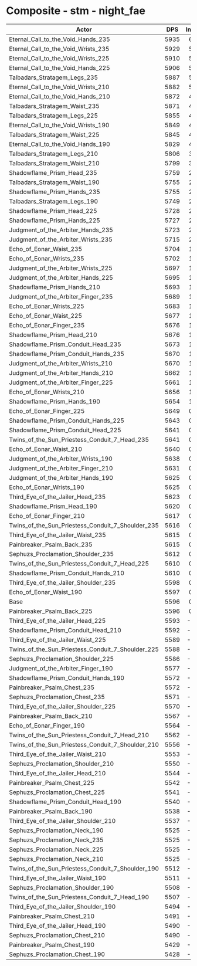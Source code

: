 # Composite - stm - night_fae
| Actor | DPS | Increase |
|---|:---:|:---:|
|Eternal_Call_to_the_Void_Hands_235|5935|6.05%|
|Eternal_Call_to_the_Void_Wrists_235|5929|5.95%|
|Eternal_Call_to_the_Void_Wrists_225|5910|5.60%|
|Eternal_Call_to_the_Void_Hands_225|5906|5.53%|
|Talbadars_Stratagem_Legs_235|5887|5.19%|
|Eternal_Call_to_the_Void_Wrists_210|5882|5.10%|
|Eternal_Call_to_the_Void_Hands_210|5872|4.93%|
|Talbadars_Stratagem_Waist_235|5871|4.91%|
|Talbadars_Stratagem_Legs_225|5855|4.62%|
|Eternal_Call_to_the_Void_Wrists_190|5849|4.51%|
|Talbadars_Stratagem_Waist_225|5845|4.44%|
|Eternal_Call_to_the_Void_Hands_190|5829|4.15%|
|Talbadars_Stratagem_Legs_210|5806|3.74%|
|Talbadars_Stratagem_Waist_210|5799|3.62%|
|Shadowflame_Prism_Head_235|5759|2.90%|
|Talbadars_Stratagem_Waist_190|5755|2.84%|
|Shadowflame_Prism_Hands_235|5755|2.83%|
|Talbadars_Stratagem_Legs_190|5749|2.73%|
|Shadowflame_Prism_Head_225|5728|2.35%|
|Shadowflame_Prism_Hands_225|5727|2.34%|
|Judgment_of_the_Arbiter_Hands_235|5723|2.26%|
|Judgment_of_the_Arbiter_Wrists_235|5715|2.12%|
|Echo_of_Eonar_Waist_235|5704|1.93%|
|Echo_of_Eonar_Wrists_235|5702|1.89%|
|Judgment_of_the_Arbiter_Wrists_225|5697|1.80%|
|Judgment_of_the_Arbiter_Hands_225|5695|1.76%|
|Shadowflame_Prism_Hands_210|5693|1.73%|
|Judgment_of_the_Arbiter_Finger_235|5689|1.66%|
|Echo_of_Eonar_Wrists_225|5683|1.55%|
|Echo_of_Eonar_Waist_225|5677|1.44%|
|Echo_of_Eonar_Finger_235|5676|1.43%|
|Shadowflame_Prism_Head_210|5676|1.43%|
|Shadowflame_Prism_Conduit_Head_235|5673|1.37%|
|Shadowflame_Prism_Conduit_Hands_235|5670|1.32%|
|Judgment_of_the_Arbiter_Wrists_210|5670|1.31%|
|Judgment_of_the_Arbiter_Hands_210|5662|1.18%|
|Judgment_of_the_Arbiter_Finger_225|5661|1.16%|
|Echo_of_Eonar_Wrists_210|5656|1.07%|
|Shadowflame_Prism_Hands_190|5654|1.03%|
|Echo_of_Eonar_Finger_225|5649|0.93%|
|Shadowflame_Prism_Conduit_Hands_225|5643|0.84%|
|Shadowflame_Prism_Conduit_Head_225|5641|0.80%|
|Twins_of_the_Sun_Priestess_Conduit_7_Head_235|5641|0.79%|
|Echo_of_Eonar_Waist_210|5640|0.78%|
|Judgment_of_the_Arbiter_Wrists_190|5638|0.75%|
|Judgment_of_the_Arbiter_Finger_210|5631|0.63%|
|Judgment_of_the_Arbiter_Hands_190|5625|0.52%|
|Echo_of_Eonar_Wrists_190|5625|0.51%|
|Third_Eye_of_the_Jailer_Head_235|5623|0.47%|
|Shadowflame_Prism_Head_190|5620|0.43%|
|Echo_of_Eonar_Finger_210|5617|0.38%|
|Twins_of_the_Sun_Priestess_Conduit_7_Shoulder_235|5616|0.35%|
|Third_Eye_of_the_Jailer_Waist_235|5615|0.34%|
|Painbreaker_Psalm_Back_235|5615|0.34%|
|Sephuzs_Proclamation_Shoulder_235|5612|0.28%|
|Twins_of_the_Sun_Priestess_Conduit_7_Head_225|5610|0.25%|
|Shadowflame_Prism_Conduit_Hands_210|5610|0.25%|
|Third_Eye_of_the_Jailer_Shoulder_235|5598|0.03%|
|Echo_of_Eonar_Waist_190|5597|0.01%|
|Base|5596|0.00%|
|Painbreaker_Psalm_Back_225|5596|0.00%|
|Third_Eye_of_the_Jailer_Head_225|5593|-0.06%|
|Shadowflame_Prism_Conduit_Head_210|5592|-0.07%|
|Third_Eye_of_the_Jailer_Waist_225|5589|-0.13%|
|Twins_of_the_Sun_Priestess_Conduit_7_Shoulder_225|5588|-0.14%|
|Sephuzs_Proclamation_Shoulder_225|5586|-0.19%|
|Judgment_of_the_Arbiter_Finger_190|5577|-0.34%|
|Shadowflame_Prism_Conduit_Hands_190|5572|-0.43%|
|Painbreaker_Psalm_Chest_235|5572|-0.43%|
|Sephuzs_Proclamation_Chest_235|5571|-0.46%|
|Third_Eye_of_the_Jailer_Shoulder_225|5570|-0.47%|
|Painbreaker_Psalm_Back_210|5567|-0.53%|
|Echo_of_Eonar_Finger_190|5564|-0.58%|
|Twins_of_the_Sun_Priestess_Conduit_7_Head_210|5562|-0.62%|
|Twins_of_the_Sun_Priestess_Conduit_7_Shoulder_210|5556|-0.72%|
|Third_Eye_of_the_Jailer_Waist_210|5553|-0.78%|
|Sephuzs_Proclamation_Shoulder_210|5550|-0.83%|
|Third_Eye_of_the_Jailer_Head_210|5544|-0.93%|
|Painbreaker_Psalm_Chest_225|5542|-0.97%|
|Sephuzs_Proclamation_Chest_225|5541|-0.98%|
|Shadowflame_Prism_Conduit_Head_190|5540|-1.00%|
|Painbreaker_Psalm_Back_190|5538|-1.03%|
|Third_Eye_of_the_Jailer_Shoulder_210|5537|-1.06%|
|Sephuzs_Proclamation_Neck_190|5525|-1.28%|
|Sephuzs_Proclamation_Neck_235|5525|-1.28%|
|Sephuzs_Proclamation_Neck_225|5525|-1.28%|
|Sephuzs_Proclamation_Neck_210|5525|-1.28%|
|Twins_of_the_Sun_Priestess_Conduit_7_Shoulder_190|5512|-1.50%|
|Third_Eye_of_the_Jailer_Waist_190|5511|-1.52%|
|Sephuzs_Proclamation_Shoulder_190|5508|-1.58%|
|Twins_of_the_Sun_Priestess_Conduit_7_Head_190|5507|-1.59%|
|Third_Eye_of_the_Jailer_Shoulder_190|5494|-1.83%|
|Painbreaker_Psalm_Chest_210|5491|-1.87%|
|Third_Eye_of_the_Jailer_Head_190|5490|-1.90%|
|Sephuzs_Proclamation_Chest_210|5490|-1.91%|
|Painbreaker_Psalm_Chest_190|5429|-2.98%|
|Sephuzs_Proclamation_Chest_190|5428|-3.00%|
